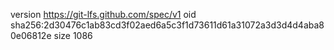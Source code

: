 version https://git-lfs.github.com/spec/v1
oid sha256:2d30476c1ab83cd3f02aed6a5c3f1d73611d61a31072a3d3d4d4aba80e06812e
size 1086
